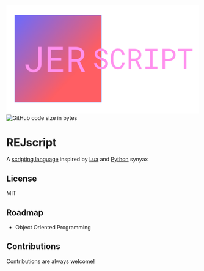 ![Thumbnail](https://github.com/EclipseLikesSpace/JERscript/blob/master/images/jerscript%20thumb.png)
![GitHub code size in bytes](https://img.shields.io/github/languages/code-size/EclipseLikesSpace/JERscript?style=flat-square)
# REJscript
A [scripting language](https://www.google.com/search?q=scripting+language) inspired by [Lua](https://github.com/lua/lua) and [Python](https://www.python.org/) synyax

## License
MIT

## Roadmap
- Object Oriented Programming

## Contributions
Contributions are always welcome!